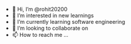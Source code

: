 - 👋 Hi, I’m @rohit20200
- 👀 I’m interested in new learnings
- 🌱 I’m currently learning software engineering 
- 💞️ I’m looking to collaborate on 
- 📫 How to reach me ...

<!---
rohit20200/rohit20200 is a ✨ special ✨ repository because its `README.md` (this file) appears on your GitHub profile.
You can click the Preview link to take a look at your changes.
--->
